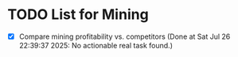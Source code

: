 # TODO List for Mining

- [x] Compare mining profitability vs. competitors  (Done at Sat Jul 26 22:39:37 2025: No actionable real task found.)